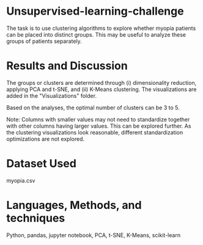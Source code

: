 # Unsupervised-learning-challenge

The task is to use clustering algorithms to explore whether myopia patients can be placed into distinct groups. This may be useful to analyze these groups of patients separately. 

# Results and Discussion

The groups or clusters are determined through (i) dimensionality reduction, applying PCA and t-SNE, and (ii) K-Means clustering. The visualizations are added in the "Visualizations" folder.

Based on the analyses, the optimal number of clusters can be 3 to 5.

Note: Columns with smaller values may not need to standardize together with other columns having larger values. This can be explored further. As the clustering visualizations look reasonable, different standardization optimizations are not explored. 

# Dataset Used

myopia.csv

# Languages, Methods, and techniques

Python, pandas, jupyter notebook, PCA, t-SNE, K-Means, scikit-learn  
